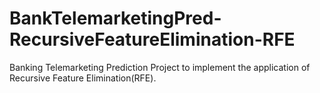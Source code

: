 # BankTelemarketingPred-RecursiveFeatureElimination-RFE
Banking Telemarketing Prediction Project to implement the application of Recursive Feature Elimination(RFE).

